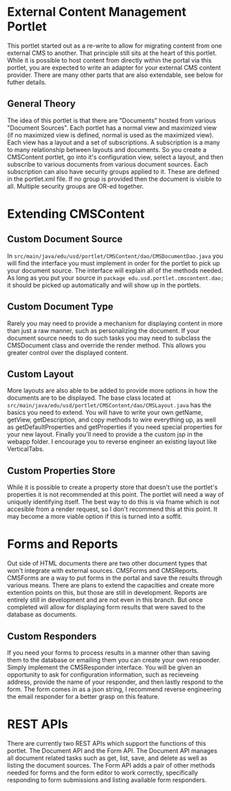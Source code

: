 # External Content Management Portlet

This portlet started out as a re-write to allow for migrating content from one external CMS to another. That principle still sits at the heart of this portlet. While it is possible to host content from directly within the portal via this portlet, you are expected to write an adapter for your external CMS content provider. There are many other parts that are also extendable, see below for futher details.

## General Theory

The idea of this portlet is that there are "Documents" hosted from various "Document Sources". Each portlet has a normal view and maximized view (if no maximized view is defined, normal is used as the maximized view). Each view has a layout and a set of subscriptions. A subscription is a many to many relationship between layouts and documents. So you create a CMSContent portlet, go into it's configuration view, select a layout, and then subscribe to various documents from various document sources. Each subscription can also have security groups applied to it. These are defined in the portlet.xml file. If no group is provided then the document is visible to all. Multiple security groups are OR-ed together. 

# Extending CMSContent

## Custom Document Source

In `src/main/java/edu/usd/portlet/CMSContent/dao/CMSDocumentDao.java` you will find the interface you must implement in order for the portlet to pick up your document source. The interface will explain all of the methods needed. As long as you put your source in `package edu.usd.portlet.cmscontent.dao;` it should be picked up automatically and will show up in the portlets.

## Custom Document Type

Rarely you may need to provide a mechanism for displaying content in more than just a raw manner, such as personalizing the document. If your document source needs to do such tasks you may need to subclass the CMSDocument class and override the render method. This allows you greater control over the displayed content.

## Custom Layout

More layouts are also able to be added to provide more options in how the documents are to be displayed. The base class located at `src/main/java/edu/usd/portlet/CMSContent/dao/CMSLayout.java` has the basics you need to extend. You will have to write your own getName, getView, getDescription, and copy methods to wire everything up, as well as getDefaultProperties and getProperties if you need special properties for your new layout. Finally you'll need to provide a the custom jsp in the webapp folder. I encourage you to reverse engineer an existing layout like VerticalTabs.

## Custom Properties Store

While it is possible to create a property store that doesn't use the portlet's properties it is not recommended at this point. The portlet will need a way of uniquely identifying itself. The best way to do this is via fname which is not accesible from a render request, so I don't recommend this at this point. It may become a more viable option if this is turned into a soffit. 

# Forms and Reports

Out side of HTML documents there are two other document types that won't integrate with external sources. CMSForms and CMSReports. CMSForms are a way to put forms in the portal and save the results through various means. There are plans to extend the capacities and create more extention points on this, but those are still in development. Reports are entirely still in development and are not even in this branch. But once completed will allow for displaying form results that were saved to the database as documents.

## Custom Responders

If you need your forms to process results in a manner other than saving them to the database or emailing them you can create your own responder. Simply implement the CMSResponder interface. You will be given an opportunity to ask for configuration information, such as recieveing address, provide the name of your responder, and then lastly respond to the form. The form comes in as a json string, I recommend reverse engineering the email responder for a better grasp on this feature.

# REST APIs

There are currently two REST APIs which support the functions of this portlet. The Document API and the Form API. The Document API manages all document related tasks such as get, list, save, and delete as well as listing the document sources. The Form API adds a pair of other methods needed for forms and the form editor to work correctly, specifically responding to form submissions and listing available form responders. 
